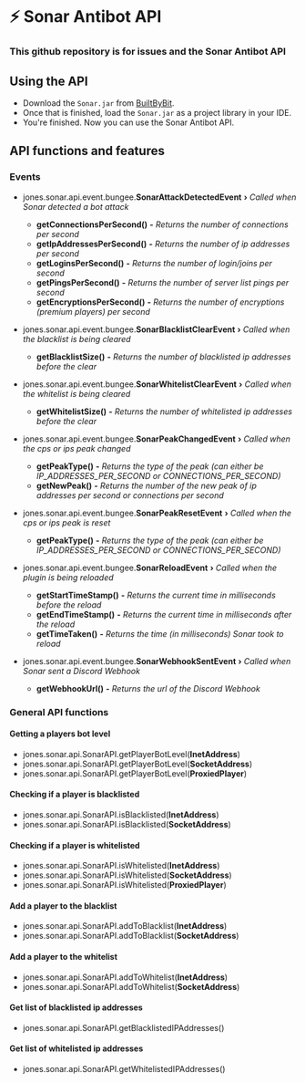 # ⚡ Sonar Antibot API
### This github repository is for issues and the Sonar Antibot API

## Using the API

* Download the `Sonar.jar` from [BuiltByBit](https://builtbybit.com/resources/sonar-anti-bot-blocking-50k-bots-sec.23353).
* Once that is finished, load the `Sonar.jar` as a project library in your IDE.
* You're finished. Now you can use the Sonar Antibot API.

## API functions and features

### Events
* jones.sonar.api.event.bungee.**SonarAttackDetectedEvent** **›** *Called when Sonar detected a bot attack*
    * **getConnectionsPerSecond()** **-** *Returns the number of connections per second*
    * **getIpAddressesPerSecond()** **-** *Returns the number of ip addresses per second*
    * **getLoginsPerSecond()** **-** *Returns the number of login/joins per second*
    * **getPingsPerSecond()** **-** *Returns the number of server list pings per second*
    * **getEncryptionsPerSecond()** **-** *Returns the number of encryptions (premium players) per second*

* jones.sonar.api.event.bungee.**SonarBlacklistClearEvent** **›** *Called when the blacklist is being cleared*
    * **getBlacklistSize()** **-** *Returns the number of blacklisted ip addresses before the clear*

* jones.sonar.api.event.bungee.**SonarWhitelistClearEvent** **›** *Called when the whitelist is being cleared*
    * **getWhitelistSize()** **-** *Returns the number of whitelisted ip addresses before the clear*

* jones.sonar.api.event.bungee.**SonarPeakChangedEvent**    **›** *Called when the cps or ips peak changed*
    * **getPeakType()** **-** *Returns the type of the peak (can either be IP_ADDRESSES_PER_SECOND or CONNECTIONS_PER_SECOND)*
    * **getNewPeak()** **-** *Returns the number of the new peak of ip addresses per second or connections per second*

* jones.sonar.api.event.bungee.**SonarPeakResetEvent**      **›** *Called when the cps or ips peak is reset*
    * **getPeakType()** **-** *Returns the type of the peak (can either be IP_ADDRESSES_PER_SECOND or CONNECTIONS_PER_SECOND)*

* jones.sonar.api.event.bungee.**SonarReloadEvent**         **›** *Called when the plugin is being reloaded*
    * **getStartTimeStamp()** **-** *Returns the current time in milliseconds before the reload*
    * **getEndTimeStamp()** **-** *Returns the current time in milliseconds after the reload*
    * **getTimeTaken()** **-** *Returns the time (in milliseconds) Sonar took to reload*

* jones.sonar.api.event.bungee.**SonarWebhookSentEvent**    **›** *Called when Sonar sent a Discord Webhook*
    * **getWebhookUrl()** **-** *Returns the url of the Discord Webhook*

### General API functions

#### Getting a players bot level

* jones.sonar.api.SonarAPI.getPlayerBotLevel(**InetAddress**)
* jones.sonar.api.SonarAPI.getPlayerBotLevel(**SocketAddress**)
* jones.sonar.api.SonarAPI.getPlayerBotLevel(**ProxiedPlayer**)

#### Checking if a player is blacklisted

* jones.sonar.api.SonarAPI.isBlacklisted(**InetAddress**)
* jones.sonar.api.SonarAPI.isBlacklisted(**SocketAddress**)

#### Checking if a player is whitelisted

* jones.sonar.api.SonarAPI.isWhitelisted(**InetAddress**)
* jones.sonar.api.SonarAPI.isWhitelisted(**SocketAddress**)
* jones.sonar.api.SonarAPI.isWhitelisted(**ProxiedPlayer**)

#### Add a player to the blacklist

* jones.sonar.api.SonarAPI.addToBlacklist(**InetAddress**)
* jones.sonar.api.SonarAPI.addToBlacklist(**SocketAddress**)

#### Add a player to the whitelist

* jones.sonar.api.SonarAPI.addToWhitelist(**InetAddress**)
* jones.sonar.api.SonarAPI.addToWhitelist(**SocketAddress**)

#### Get list of blacklisted ip addresses

* jones.sonar.api.SonarAPI.getBlacklistedIPAddresses()

#### Get list of whitelisted ip addresses

* jones.sonar.api.SonarAPI.getWhitelistedIPAddresses()
